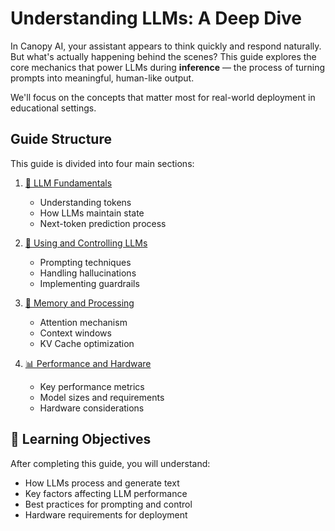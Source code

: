# Understanding LLMs: A Deep Dive

In Canopy AI, your assistant appears to think quickly and respond naturally. But what's actually happening behind the scenes? This guide explores the core mechanics that power LLMs during **inference** — the process of turning prompts into meaningful, human-like output.

We'll focus on the concepts that matter most for real-world deployment in educational settings.

## Guide Structure

This guide is divided into four main sections:

1. [🧱 LLM Fundamentals](1-llm-fundamentals.md)
   - Understanding tokens
   - How LLMs maintain state
   - Next-token prediction process
  
2. [💭 Using and Controlling LLMs](3-llm-usage-control.md)
   - Prompting techniques
   - Handling hallucinations
   - Implementing guardrails
  
3. [🧠 Memory and Processing](2-llm-memory-processing.md)
   - Attention mechanism
   - Context windows
   - KV Cache optimization

4. [📊 Performance and Hardware](4-llm-performance.md)
   - Key performance metrics
   - Model sizes and requirements
   - Hardware considerations


## 🎯 Learning Objectives

After completing this guide, you will understand:
- How LLMs process and generate text
- Key factors affecting LLM performance
- Best practices for prompting and control
- Hardware requirements for deployment
